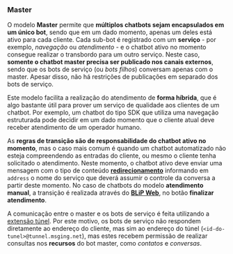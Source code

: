 ### Master

O modelo **Master** permite que **múltiplos chatbots sejam encapsulados em um único bot**, sendo que em um dado momento, apenas um deles está ativo para cada cliente. Cada sub-bot é registrado com um **serviço** - por exemplo, *navegação* ou *atendimento* - e o chatbot ativo no momento consegue realizar o transbordo para um outro serviço. Neste caso, **somente o chatbot master precisa ser publicado nos canais externos**, sendo que os bots de serviço (ou *bots filhos*) conversam apenas com o master. Apesar disso, não há restrições de publicações em separado dos bots de serviço.

Este modelo facilita a realização do atendimento de **forma híbrida**, que é algo bastante útil para prover um serviço de qualidade aos clientes de um chatbot. Por exemplo, um chatbot do tipo SDK que utiliza uma navegação estruturada pode decidir em um dado momento que o cliente atual deve receber atendimento de um operador humano. 

As **regras de transição são de responsabilidade do chatbot ativo no momento**, mas o caso mais comum é quando um chatbot automatizado não esteja compreendendo as entradas do cliente, ou mesmo o cliente tenha solicitado o atendimento. Neste momento, o chatbot ativo deve enviar uma mensagem com o tipo de conteúdo [**redirecionamento**](https://portal.blip.ai/#/docs/content-types/redirect) informando em `address` o nome do serviço que deverá assumir o controle da conversa a partir deste momento. No caso de chatbots do modelo **atendimento manual**, a transição é realizada através do [**BLiP Web**](https://web.blip.ai), no botão **finalizar atendimento**.

A comunicação entre o master e os bots de serviço é feita utilizando a [extensão túnel](https://portal.blip.ai/#/docs/extensions/tunnel). Por este motivo, os bots de serviço não respondem diretamente ao endereço do cliente, mas sim ao endereço do túnel (`<id-do-tunel>@tunnel.msging.net`), mas estes recebem permissão de realizar consultas nos **recursos** do bot master, como *contatos* e *conversas*.
